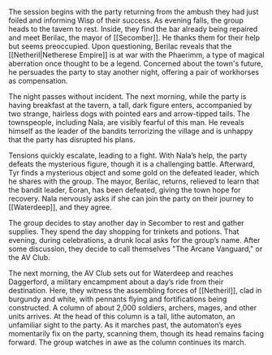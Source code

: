 The session begins with the party returning from the ambush they had just foiled and informing Wisp of their success. As evening falls, the group heads to the tavern to rest. Inside, they find the bar already being repaired and meet Berilac, the mayor of [[Secomber]]. He thanks them for their help but seems preoccupied. Upon questioning, Berilac reveals that the [[Netheril|Netherese Empire]] is at war with the Phaerimm, a type of magical aberration once thought to be a legend. Concerned about the town's future, he persuades the party to stay another night, offering a pair of workhorses as compensation.

The night passes without incident. The next morning, while the party is having breakfast at the tavern, a tall, dark figure enters, accompanied by two strange, hairless dogs with pointed ears and arrow-tipped tails. The townspeople, including Nala, are visibly fearful of this man. He reveals himself as the leader of the bandits terrorizing the village and is unhappy that the party has disrupted his plans.

Tensions quickly escalate, leading to a fight. With Nala’s help, the party defeats the mysterious figure, though it is a challenging battle. Afterward, Tyr finds a mysterious object and some gold on the defeated leader, which he shares with the group. The mayor, Berilac, returns, relieved to learn that the bandit leader, Eoran, has been defeated, giving the town hope for recovery. Nala nervously asks if she can join the party on their journey to [[Waterdeep]], and they agree.

The group decides to stay another day in Secomber to rest and gather supplies. They spend the day shopping for trinkets and potions. That evening, during celebrations, a drunk local asks for the group’s name. After some discussion, they decide to call themselves "The Arcane Vanguard," or the AV Club.

The next morning, the AV Club sets out for Waterdeep and reaches Daggerford, a military encampment about a day’s ride from their destination. Here, they witness the assembling forces of [[Netheril]], clad in burgundy and white, with pennants flying and fortifications being constructed. A column of about 2,000 soldiers, archers, mages, and other units arrives. At the head of this column is a tall, lithe automaton, an unfamiliar sight to the party. As it marches past, the automaton’s eyes momentarily fix on the party, scanning them, though its head remains facing forward. The group watches in awe as the column continues its march.